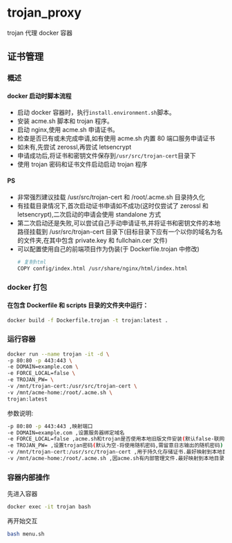 # trojan_proxy

trojan 代理 docker 容器

## 证书管理

### 概述

#### docker 启动时脚本流程

- 启动 docker 容器时，执行`install.environment.sh`脚本。
- 安装 acme.sh 脚本和 trojan 程序。
- 启动 nginx,使用 acme.sh 申请证书。
- 检查是否已有或未完成申请,如有使用 acme.sh 内置 80 端口服务申请证书
- 如未有,先尝试 zerossl,再尝试 letsencrypt
- 申请成功后,将证书和密钥文件保存到`/usr/src/trojan-cert`目录下
- 使用 trojan 密码和证书文件启动启动 trojan 程序

#### PS

- 非常强烈建议挂载 /usr/src/trojan-cert 和 /root/.acme.sh 目录持久化
- 有挂载目录情况下,首次启动证书申请如不成功(这时仅尝试了 zerossl 和 letsencrypt),二次启动的申请会使用 standalone 方式
- 第二次启动还是失败,可以尝试自己手动申请证书,并将证书和密钥文件的本地路径挂载到 /usr/src/trojan-cert 目录下(目标目录下应有一个以你的域名为名的文件夹,在其中包含 private.key 和 fullchain.cer 文件)
- 可以配置使用自己的前端项目作为伪装(于 Dockerfile.trojan 中修改)
  ```bash
  # 复制html
  COPY config/index.html /usr/share/nginx/html/index.html
  ```

### docker 打包

#### 在包含 Dockerfile 和 scripts 目录的文件夹中运行：

```bash
docker build -f Dockerfile.trojan -t trojan:latest .
```

### 运行容器

```bash
docker run --name trojan -it -d \
-p 80:80 -p 443:443 \
-e DOMAIN=example.com \
-e FORCE_LOCAL=false \
-e TROJAN_PW= \
-v /mnt/trojan-cert:/usr/src/trojan-cert \
-v /mnt/acme-home:/root/.acme.sh \
trojan:latest
```

参数说明:

```bash
-p 80:80 -p 443:443 ,映射端口
-e DOMAIN=example.com ,设置服务器绑定域名
-e FORCE_LOCAL=false ,acme.sh和trojan是否使用本地旧版文件安装(默认false-联网拉取最新版)
-e TROJAN_PW= ,设置trojan密码(默认为空-将使用随机密码,需留意日志输出的随机密码)
-v /mnt/trojan-cert:/usr/src/trojan-cert ,用于持久化存储证书.最好映射到本地目录
-v /mnt/acme-home:/root/.acme.sh ,因acme.sh有内部管理文件.最好映射到本地目录
```

### 容器内部操作

先进入容器

```bash
docker exec -it trojan bash
```

再开始交互

```bash
bash menu.sh
```

